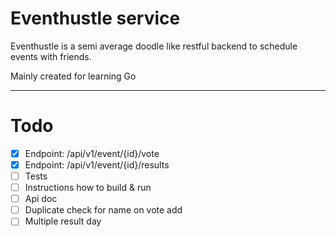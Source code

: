 # Eventhustle service

Eventhustle is a semi average doodle like restful backend to schedule events with friends.

Mainly created for learning Go

***

# Todo

- [x] Endpoint: /api/v1/event/{id}/vote
- [x] Endpoint: /api/v1/event/{id}/results
- [ ] Tests
- [ ] Instructions how to build & run
- [ ] Api doc
- [ ] Duplicate check for name on vote add
- [ ] Multiple result day
